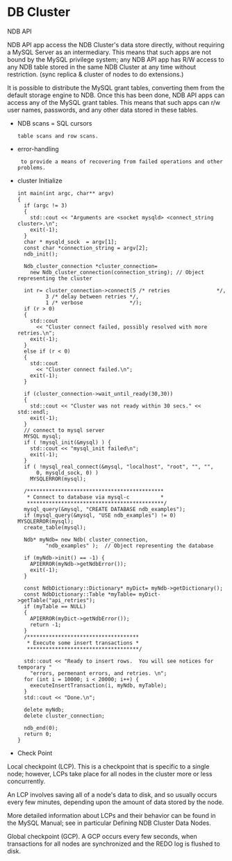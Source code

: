 # DB Cluster

 NDB API

   NDB API app access the NDB Cluster's data store directly, without requiring a MySQL Server as an intermediary. This means that such apps are not bound by the MySQL privilege system; any NDB API app has R/W access to any NDB table stored in the same NDB Cluster at any time without restriction. (sync replica & cluster of nodes to do extensions.)

   It is possible to distribute the MySQL grant tables, converting them from the default storage engine to NDB. Once this has been done, NDB API apps can access any of the MySQL grant tables. This means that such apps can r/w user names, passwords, and any other data stored in these tables.


* NDB scans = SQL cursors 

      table scans and row scans.

* error-handling 

       to provide a means of recovering from failed operations and other problems.
       
       
* cluster Initialize


      int main(int argc, char** argv)
      {
        if (argc != 3)
        {
          std::cout << "Arguments are <socket mysqld> <connect_string cluster>.\n";
          exit(-1);
        }
        char * mysqld_sock  = argv[1];
        const char *connection_string = argv[2];
        ndb_init();

        Ndb_cluster_connection *cluster_connection=
          new Ndb_cluster_connection(connection_string); // Object representing the cluster

        int r= cluster_connection->connect(5 /* retries               */,
               3 /* delay between retries */,
               1 /* verbose               */);
        if (r > 0)
        {
          std::cout
            << "Cluster connect failed, possibly resolved with more retries.\n";
          exit(-1);
        }
        else if (r < 0)
        {
          std::cout
            << "Cluster connect failed.\n";
          exit(-1);
        }

        if (cluster_connection->wait_until_ready(30,30))
        {
          std::cout << "Cluster was not ready within 30 secs." << std::endl;
          exit(-1);
        }
        // connect to mysql server
        MYSQL mysql;
        if ( !mysql_init(&mysql) ) {
          std::cout << "mysql_init failed\n";
          exit(-1);
        }
        if ( !mysql_real_connect(&mysql, "localhost", "root", "", "",
            0, mysqld_sock, 0) )
          MYSQLERROR(mysql);

        /********************************************
         * Connect to database via mysql-c          *
         ********************************************/
        mysql_query(&mysql, "CREATE DATABASE ndb_examples");
        if (mysql_query(&mysql, "USE ndb_examples") != 0) MYSQLERROR(mysql);
        create_table(mysql);

        Ndb* myNdb= new Ndb( cluster_connection,
               "ndb_examples" );  // Object representing the database

        if (myNdb->init() == -1) {
          APIERROR(myNdb->getNdbError());
          exit(-1);
        }

        const NdbDictionary::Dictionary* myDict= myNdb->getDictionary();
        const NdbDictionary::Table *myTable= myDict->getTable("api_retries");
        if (myTable == NULL)
        {
          APIERROR(myDict->getNdbError());
          return -1;
        }
        /************************************
         * Execute some insert transactions *
         ************************************/

        std::cout << "Ready to insert rows.  You will see notices for temporary "
          "errors, permenant errors, and retries. \n";
        for (int i = 10000; i < 20000; i++) {
          executeInsertTransaction(i, myNdb, myTable);
        }
        std::cout << "Done.\n";

        delete myNdb;
        delete cluster_connection;

        ndb_end(0);
        return 0;
      }


* Check Point

Local checkpoint (LCP).  This is a checkpoint that is specific to a single node; however, LCPs take place for all nodes in the cluster more or less concurrently. 

An LCP involves saving all of a node's data to disk, and so usually occurs every few minutes, depending upon the amount of data stored by the node.

More detailed information about LCPs and their behavior can be found in the MySQL Manual; see in particular Defining NDB Cluster Data Nodes.

Global checkpoint (GCP).  A GCP occurs every few seconds, when transactions for all nodes are synchronized and the REDO log is flushed to disk.
